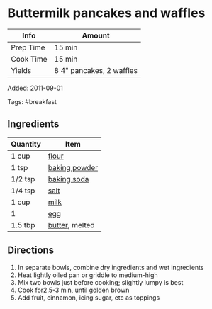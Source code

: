 # Buttermilk pancakes and waffles

| Info      | Amount                   |
| --------- | ------------------------ |
| Prep Time | 15 min                   |
| Cook Time | 15 min                   |
| Yields    | 8 4" pancakes, 2 waffles |

Added: 2011-09-01

Tags: #breakfast

## Ingredients

| Quantity | Item                                             |
| -------- | ------------------------------------------------ |
| 1 cup    | [flour](../Ingredients/flour.md)                 |
| 1 tsp    | [baking powder](../Ingredients/baking%20powder.md) |
| 1/2 tsp  | [baking soda](../Ingredients/baking%20soda.md)     |
| 1/4 tsp  | [salt](../Ingredients/salt.md)                   |
| 1 cup    | [milk](../Ingredients/milk.md)                   |
| 1        | [egg](../Ingredients/egg.md)                     |
| 1.5 tbp  | [butter](../Ingredients/butter.md), melted       |

## Directions

1. In separate bowls, combine dry ingredients and wet ingredients
2. Heat lightly oiled pan or griddle to medium-high
3. Mix two bowls just before cooking; slightly lumpy is best
4. Cook for2.5-3 min, until golden brown
5. Add fruit, cinnamon, icing sugar, etc as toppings